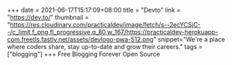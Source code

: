 +++
date = 2021-06-17T15:17:09+08:00
title = "Devto"
link = "https://dev.to/"
thumbnail = "https://res.cloudinary.com/practicaldev/image/fetch/s--2ecYCSjC--/c_limit,f_png,fl_progressive,q_80,w_167/https://practicaldev-herokuapp-com.freetls.fastly.net/assets/devlogo-pwa-512.png"
snippet="We're a place where coders share, stay up-to-date and grow their careers."
tags = ["blogging"]
+++
Free Blogging Forever
Open Source  
